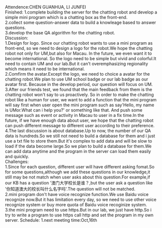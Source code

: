 Attendence:CHEN GUANHUA, LI JUNFEI  
Finished: 
1.complete building the server for the chatting robot and develop a simple mini program which is a chatting box as the front-end.   
2.collect some question-answer data to build a knowleage based to answer questions.   
3.develop the base QA algorithm for the chatting robot.  
Discussion:   
1.Design for logo. Since our chatting robot wants to use a mini program as front-end, so we need to design a logo for the robot.We hope the chatting robot not only for UM,but also for Macau. In the future, we even want it to become international. So the logo need to be simple but vivid and colorful.It need to contain UM and our lab.But it can't overemphasizing regionality which means it need to be international.   
2.Comfirm the avatar.Except the logo, we need to choice a avatar for the chatting robot.We plan to use UM school badge or our lab badge as our avatar first. Because in the develop period, our question will focus on UM.  
3.After our friends test, we found that the main feedback from them is the chatting robot won't say to us proactively. So in order to make the chatting robot like a human for user, we want to add a function that the mini program will say first when user open the mini program such as say'Hello, my name is UMor.What can i help you?' or something like that. And push some message such as event or activity in Macau to user in a fix time.In the future, if we have enough data about user, we hope that the chatting robot can push different message to different user according to their preference.   
4.The last discussion is about database.Up to now, the number of our QA data is hundreds.So we still not need to build a database for them and i just use a txt file to store them.But it's complex to add data and will be slow to load if the data become large.So we plan to build a database for them.We can add data anytime and the program in the server can load them easily and quickly.   
Challenges:   
1.Since for each question, different user will have different asking fomat.So for some questions,although we add these questions in our knowledge,it still may be not match when user asks about this question.For example,if our KB has a question '澳门大学校长是谁？,but the user ask a question like '你知道澳大的校长叫什么名字吗'.The question will not be matched.  
2.mini program don't have voice recognize function.We use Baidu voice recognize now.But it has limitation every day, so we need to use other voice recognize system or buy more quota of Baidu voice recoginize system.   
3.the mini program need to use https.But in our lab, we just have http.So i try to write a program to use https call http and set the program in my own server. 
Schedule: 
1.next meeting time:Oct,16th  
